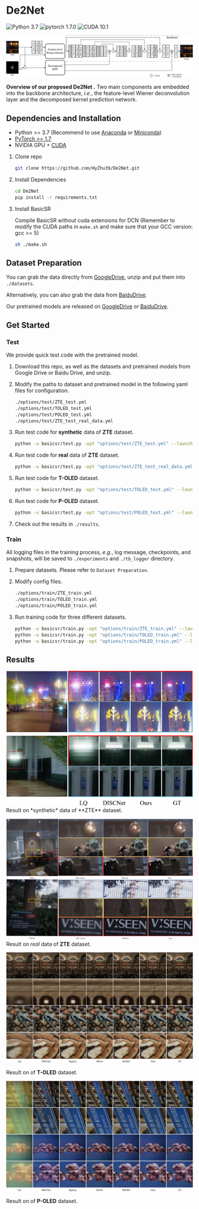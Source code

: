 # De2Net 

![Python 3.7](https://img.shields.io/badge/python-3.7-green.svg?style=plastic)
![pytorch 1.7.0](https://img.shields.io/badge/pytorch-1.7.0-green.svg?style=plastic)
![CUDA 10.1](https://camo.githubusercontent.com/5e1f2e59c9910aa4426791d95a714f1c90679f5a/68747470733a2f2f696d672e736869656c64732e696f2f62616467652f637564612d31302e312d677265656e2e7376673f7374796c653d706c6173746963)


![overall_structure](./asset/architecture.png)

**Overview of our proposed De2Net .** Two main components are embedded into the backbone architecture, *i.e.*, the feature-level Wiener deconvolution layer and the decomposed kernel prediction network.




## Dependencies and Installation

- Python >= 3.7 (Recommend to use [Anaconda](https://www.anaconda.com/download/#linux) or [Miniconda](https://docs.conda.io/en/latest/miniconda.html))
- [PyTorch >= 1.7](https://pytorch.org/)
- NVIDIA GPU + [CUDA](https://developer.nvidia.com/cuda-downloads)

1. Clone repo

   ```bash
   git clone https://github.com/HyZhu39/De2Net.git
   ```

1. Install Dependencies

   ```bash
   cd De2Net
   pip install -r requirements.txt
   ```

1. Install BasicSR

   Compile BasicSR without cuda extensions for DCN (Remember to modify the CUDA paths in `make.sh` and make sure that your GCC version: gcc >= 5) <br>

    ```bash
    sh ./make.sh
    ```



## Dataset Preparation

You can grab the data directly from [GoogleDrive](), unzip and put them into `./datasets`.

Alternatively, you can also grab the data from [BaiduDrive]().

Our pretrained models are released on [GoogleDrive](https://drive.google.com/file/d/1rDOBpeZZKlBiwSZ7J4m01DfSTmYLFaFU/view?usp=drive_link) or [BaiduDrive](https://pan.baidu.com/s/1xoJhrgfI3g-1s10VR4ND0w?pwd=D2NT).



## Get Started

### Test

We provide quick test code with the pretrained model. 

1. Download this repo, as well as the datasets and pretrained models from Google Drive or Baidu Drive, and unzip.

2. Modify the paths to dataset and pretrained model in the following yaml files for configuration.

   ```bash
   ./options/test/ZTE_test.yml
   ./options/test/TOLED_test.yml
   ./options/test/POLED_test.yml
   ./options/test/ZTE_test_real_data.yml
   ```

3. Run test code for **synthetic** data of  **ZTE**  dataset.

   ```bash
   python -u basicsr/test.py -opt "options/test/ZTE_test.yml" --launcher="none"
   ```

4. Run test code for **real** data of  **ZTE**  dataset.

   ```bash
   python -u basicsr/test.py -opt "options/test/ZTE_test_real_data.yml" --launcher="none"
   ```

5. Run test code for  **T-OLED**  dataset.

   ```bash
   python -u basicsr/test.py -opt "options/test/TOLED_test.yml" --launcher="none"
   ```

6. Run test code for  **P-OLED**  dataset.

   ```bash
   python -u basicsr/test.py -opt "options/test/POLED_test.yml" --launcher="none"
   ```

7. Check out the results in `./results`.

### Train

All logging files in the training process, *e.g.*, log message, checkpoints, and snapshots, will be saved to `./experiments` and `./tb_logger` directory.

1. Prepare datasets. Please refer to `Dataset Preparation`.

1. Modify config files.

   ```bash
   ./options/train/ZTE_train.yml
   ./options/train/TOLED_train.yml
   ./options/train/POLED_train.yml
   ```

1. Run training code for three different datasets. 

   ```bash
   python -u basicsr/train.py -opt "options/train/ZTE_train.yml" --launcher="none"
   python -u basicsr/train.py -opt "options/train/TOLED_train.yml" --launcher="none"
   python -u basicsr/train.py -opt "options/train/POLED_train.yml" --launcher="none"
   ```



## Results

<img src="asset/ZTE_syn.png" alt="ZTE_syn_result" style="zoom:120%;" />
Result on *synthetic* data of  **ZTE** dataset.

![ZTE_real_result](asset/ZTE_real.png)
Result on *real* data of **ZTE** dataset.

![TOLED](./asset/TOLED.png)

Result on of **T-OLED** dataset.

![POLED](./asset/POLED.png)

Result on of **P-OLED** dataset.
